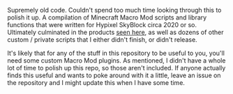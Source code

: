 Supremely old code. Couldn't spend too much time looking through this to polish it up. A compilation of Minecraft Macro Mod scripts and library functions that were written for Hypixel SkyBlock circa 2020 or so. Ultimately culminated in the products [seen here](https://youtu.be/3J6r3ZlLIu8), as well as dozens of other custom / private scripts that I either didn't finish, or didn't release.

It's likely that for any of the stuff in this repository to be useful to you, you'll need some custom Macro Mod plugins. As mentioned, I didn't have a whole lot of time to polish up this repo, so those aren't included. If anyone actually finds this useful and wants to poke around with it a little, leave an issue on the repository and I might update this when I have some time.